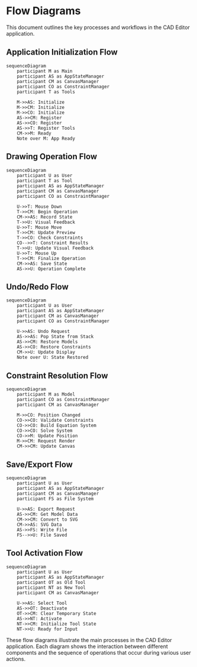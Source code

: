 # Flow Diagrams

This document outlines the key processes and workflows in the CAD Editor application.

## Application Initialization Flow

```mermaid
sequenceDiagram
    participant M as Main
    participant AS as AppStateManager
    participant CM as CanvasManager
    participant CO as ConstraintManager
    participant T as Tools

    M->>AS: Initialize
    M->>CM: Initialize
    M->>CO: Initialize
    AS->>CM: Register
    AS->>CO: Register
    AS->>T: Register Tools
    CM->>M: Ready
    Note over M: App Ready
```

## Drawing Operation Flow

```mermaid
sequenceDiagram
    participant U as User
    participant T as Tool
    participant AS as AppStateManager
    participant CM as CanvasManager
    participant CO as ConstraintManager

    U->>T: Mouse Down
    T->>CM: Begin Operation
    CM->>AS: Record State
    T->>U: Visual Feedback
    U->>T: Mouse Move
    T->>CM: Update Preview
    T->>CO: Check Constraints
    CO-->>T: Constraint Results
    T->>U: Update Visual Feedback
    U->>T: Mouse Up
    T->>CM: Finalize Operation
    CM->>AS: Save State
    AS->>U: Operation Complete
```

## Undo/Redo Flow

```mermaid
sequenceDiagram
    participant U as User
    participant AS as AppStateManager
    participant CM as CanvasManager
    participant CO as ConstraintManager

    U->>AS: Undo Request
    AS->>AS: Pop State from Stack
    AS->>CM: Restore Models
    AS->>CO: Restore Constraints
    CM->>U: Update Display
    Note over U: State Restored
```

## Constraint Resolution Flow

```mermaid
sequenceDiagram
    participant M as Model
    participant CO as ConstraintManager
    participant CM as CanvasManager

    M->>CO: Position Changed
    CO->>CO: Validate Constraints
    CO->>CO: Build Equation System
    CO->>CO: Solve System
    CO->>M: Update Position
    M->>CM: Request Render
    CM->>CM: Update Canvas
```

## Save/Export Flow

```mermaid
sequenceDiagram
    participant U as User
    participant AS as AppStateManager
    participant CM as CanvasManager
    participant FS as File System

    U->>AS: Export Request
    AS->>CM: Get Model Data
    CM->>CM: Convert to SVG
    CM->>AS: SVG Data
    AS->>FS: Write File
    FS-->>U: File Saved
```

## Tool Activation Flow

```mermaid
sequenceDiagram
    participant U as User
    participant AS as AppStateManager
    participant OT as Old Tool
    participant NT as New Tool
    participant CM as CanvasManager

    U->>AS: Select Tool
    AS->>OT: Deactivate
    OT->>CM: Clear Temporary State
    AS->>NT: Activate
    NT->>CM: Initialize Tool State
    NT->>U: Ready for Input
```

These flow diagrams illustrate the main processes in the CAD Editor application. Each diagram shows the interaction between different components and the sequence of operations that occur during various user actions. 